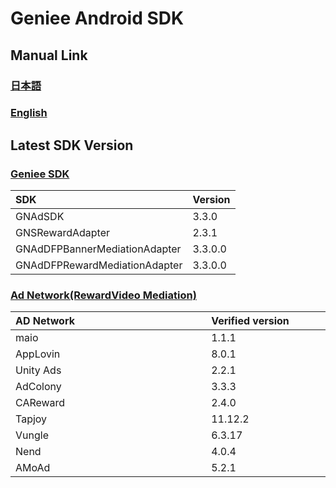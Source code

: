 # Geniee Android SDK

## Manual Link

### [日本語](SDK-Manual-ja.md)

### [English](SDK-Manual-en.md)

## Latest SDK Version
### [Geniee SDK](https://github.com/geniee-ssp/Geniee-Android-SDK/wiki/Install-Android-SDK)

|SDK| Version |
|:--|:--|
|GNAdSDK| 3.3.0 |
|GNSRewardAdapter |2.3.1|
|GNAdDFPBannerMediationAdapter|3.3.0.0|
|GNAdDFPRewardMediationAdapter|3.3.0.0|

### [Ad Network(RewardVideo Mediation)](https://github.com/geniee-ssp/Geniee-Android-SDK/wiki/RewardVideo-Ads-Integration-For-Android)

| AD Network　　　　　　　　　　　　　 | Verified version　　　　|
|:-----------|:------------|
| maio| 1.1.1 |
| AppLovin | 8.0.1 | 
| Unity Ads | 2.2.1 | 
| AdColony | 3.3.3 | 
| CAReward| 2.4.0 | 
| Tapjoy | 11.12.2 | 
| Vungle | 6.3.17 | 
| Nend| 4.0.4 | 
| AMoAd| 5.2.1 | 


